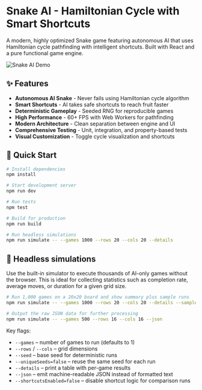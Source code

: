 # Snake AI - Hamiltonian Cycle with Smart Shortcuts

A modern, highly optimized Snake game featuring autonomous AI that uses Hamiltonian cycle pathfinding with intelligent shortcuts. Built with React and a pure functional game engine.

![Snake AI Demo](docs/demo.gif)


## ✨ Features

- **Autonomous AI Snake** - Never fails using Hamiltonian cycle algorithm
- **Smart Shortcuts** - AI takes safe shortcuts to reach fruit faster
- **Deterministic Gameplay** - Seeded RNG for reproducible games
- **High Performance** - 60+ FPS with Web Workers for pathfinding
- **Modern Architecture** - Clean separation between engine and UI
- **Comprehensive Testing** - Unit, integration, and property-based tests
- **Visual Customization** - Toggle cycle visualization and shortcuts

## 🚀 Quick Start

```bash
# Install dependencies
npm install

# Start development server
npm run dev

# Run tests
npm test

# Build for production
npm run build

# Run headless simulations
npm run simulate -- --games 1000 --rows 20 --cols 20 --details
```

## 🧪 Headless simulations

Use the built-in simulator to execute thousands of AI-only games without the browser. This is ideal for collecting statistics such as completion rate, average moves, or duration for a given grid size.

```bash
# Run 1,000 games on a 20x20 board and show summary plus sample runs
npm run simulate -- --games 1000 --rows 20 --cols 20 --details --sample 5

# Output the raw JSON data for further processing
npm run simulate -- --games 500 --rows 16 --cols 16 --json
```

Key flags:

- `--games` – number of games to run (defaults to 1)
- `--rows` / `--cols` – grid dimensions
- `--seed` – base seed for deterministic runs
- `--uniqueSeeds=false` – reuse the same seed for each run
- `--details` – print a table with per-game results
- `--json` – emit machine-readable JSON instead of formatted text
- `--shortcutsEnabled=false` – disable shortcut logic for comparison runs